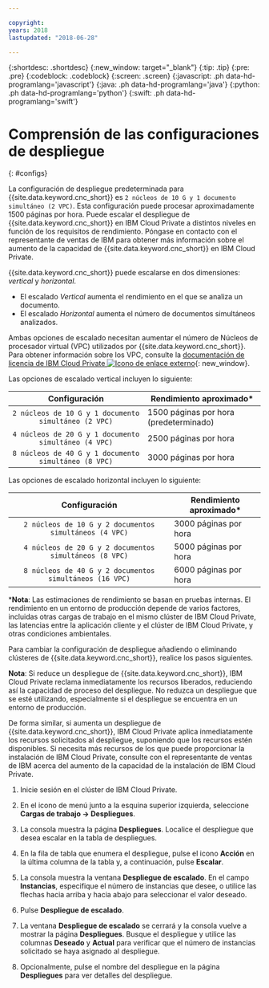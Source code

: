 ```yaml
---

copyright:
years: 2018
lastupdated: "2018-06-28"

---
```


{:shortdesc: .shortdesc}
{:new_window: target="_blank"}
{:tip: .tip}
{:pre: .pre}
{:codeblock: .codeblock}
{:screen: .screen}
{:javascript: .ph data-hd-programlang='javascript'}
{:java: .ph data-hd-programlang='java'}
{:python: .ph data-hd-programlang='python'}
{:swift: .ph data-hd-programlang='swift'}

# Comprensión de las configuraciones de despliegue
{: #configs}

La configuración de despliegue predeterminada para {{site.data.keyword.cnc_short}} es `2 núcleos de 10 G y 1 documento simultáneo (2 VPC)`. Esta configuración puede procesar aproximadamente 1500 páginas por hora. Puede escalar el despliegue de {{site.data.keyword.cnc_short}} en IBM Cloud Private a distintos niveles en función de los requisitos de rendimiento. Póngase en contacto con el representante de ventas de IBM para obtener más información sobre el aumento de la capacidad de {{site.data.keyword.cnc_short}} en IBM Cloud Private.

{{site.data.keyword.cnc_short}} puede escalarse en dos dimensiones: _vertical_ y _horizontal_.

 - El escalado _Vertical_ aumenta el rendimiento en el que se analiza un documento.
 - El escalado _Horizontal_ aumenta el número de documentos simultáneos analizados.

Ambas opciones de escalado necesitan aumentar el número de Núcleos de procesador virtual (VPC) utilizados por {{site.data.keyword.cnc_short}}. Para obtener información sobre los VPC, consulte la [documentación de licencia de IBM Cloud Private ![Icono de enlace externo](../../icons/launch-glyph.svg "Icono de enlace externo")](https://www.ibm.com/support/knowledgecenter/SSBS6K_2.1.0/manage_cluster/licensing.html){: new_window}.

Las opciones de escalado vertical incluyen lo siguiente:

| Configuración                             |Rendimiento aproximado*         |
|:-----------------------------------------:|--------------------------------|
|`2 núcleos de 10 G y 1 documento simultáneo (2 VPC)` |1500 páginas por hora (predeterminado)   |
|`4 núcleos de 20 G y 1 documento simultáneo (4 VPC)` |2500 páginas por hora             |
|`8 núcleos de 40 G y 1 documento simultáneo (8 VPC)` |3000 páginas por hora             |

Las opciones de escalado horizontal incluyen lo siguiente:

| Configuración                               |Rendimiento aproximado*         |
|:-------------------------------------------:|--------------------------------|
|`2 núcleos de 10 G y 2 documentos simultáneos (4 VPC)`  |3000 páginas por hora             |
|`4 núcleos de 20 G y 2 documentos simultáneos (8 VPC)`  |5000 páginas por hora             |
|`8 núcleos de 40 G y 2 documentos simultáneos (16 VPC)` |6000 páginas por hora             |

\***Nota**: Las estimaciones de rendimiento se basan en pruebas internas. El rendimiento en un entorno de producción depende de varios factores, incluidas otras cargas de trabajo en el mismo clúster de IBM Cloud Private, las latencias entre la aplicación cliente y el clúster de IBM Cloud Private, y otras condiciones ambientales.

Para cambiar la configuración de despliegue añadiendo o eliminando clústeres de {{site.data.keyword.cnc_short}}, realice los pasos siguientes.

**Nota**: Si reduce un despliegue de {{site.data.keyword.cnc_short}}, IBM Cloud Private reclama inmediatamente los recursos liberados, reduciendo así la capacidad de proceso del despliegue. No reduzca un despliegue que se esté utilizando, especialmente si el despliegue se encuentra en un entorno de producción.
	
De forma similar, si aumenta un despliegue de {{site.data.keyword.cnc_short}}, IBM Cloud Private aplica inmediatamente los recursos solicitados al despliegue, suponiendo que los recursos estén disponibles. Si necesita más recursos de los que puede proporcionar la instalación de IBM Cloud Private, consulte con el representante de ventas de IBM acerca del aumento de la capacidad de la instalación de IBM Cloud Private.

  1. Inicie sesión en el clúster de IBM Cloud Private.

  1. En el icono de menú junto a la esquina superior izquierda, seleccione **Cargas de trabajo -> Despliegues**.
  
  1. La consola muestra la página **Despliegues**. Localice el despliegue que desea escalar en la tabla de despliegues.
  
  1. En la fila de tabla que enumera el despliegue, pulse el icono **Acción** en la última columna de la tabla y, a continuación, pulse **Escalar**.
  
  1. La consola muestra la ventana **Despliegue de escalado**. En el campo **Instancias**, especifique el número de instancias que desee, o utilice las flechas hacia arriba y hacia abajo para seleccionar el valor deseado.
  
  1. Pulse **Despliegue de escalado**.
  
  1. La ventana **Despliegue de escalado** se cerrará y la consola vuelve a mostrar la página **Despliegues**. Busque el despliegue y utilice las columnas **Deseado** y **Actual** para verificar que el número de instancias solicitado se haya asignado al despliegue.
  
  1. Opcionalmente, pulse el nombre del despliegue en la página **Despliegues** para ver detalles del despliegue.
  
  

